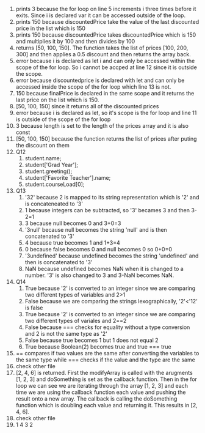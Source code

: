 1. prints 3 because the for loop on line 5 increments i three times before it exits. Since i is declared var it can be accessed outside of the loop.
2. prints 150 because discountedPrice take the value of the last discounted price in the list which is 150
3. prints 150 because discountedPrice takes discountedPrice which is 150 and multiplies it by 100 and then divides by 100
4. returns [50, 100, 150]. The function takes the list of prices [100, 200, 300] and then applies a 0.5 discount and then returns the array back.
5. error because i is declared as let i and can only be accessed within the scope of the for loop. So i cannot be accped at line 12 since it is outside the scope.
6. error because discountedprice is declared with let and can only be accessed inside the scope of the for loop which line 13 is not.
7. 150 because finalPrice is declared in the same scope and it returns the last price on the list which is 150.
8. [50, 100, 150] since it returns all of the discounted prices
9. error because i is declared as let, so it's scope is the for loop and line 11 is outside of the scope of the for loop
10. 3 because length is set to the length of the prices array and it is also const
11. [50, 100, 150] because the function returns the list of prices after puting the discount on them
12. Q12
    1.  student.name;
    2.  student['Grad Year'];
    3.  student.greeting();
    4.  student['Favorite Teacher'].name;
    5.  student.courseLoad[0];
13. Q13
    1.  '32' because 2 is mapped to its string representation which is '2' and is concateneated to '3'
    2.  1 because integers can be subtracted, so '3' becames 3 and then 3-2=1
    3.  3 because null becomes 0 and 3+0=3
    4.  '3null' because null becomes the string 'null' and is then concatenated to '3'
    5.  4 because true becomes 1 and 1+3=4
    6.  0 because false becomes 0 and null becomes 0 so 0+0=0
    7.  '3undefined' because undefined becomes the string 'undefined' and then is concatenated to '3'
    8.  NaN because undefined becomes NaN when it is changed to a number. '3' is also changed to 3 and 3-NaN becomes NaN.
14. Q14
    1.  True because '2' is converted to an integer since we are comparing two different types of variables and 2>1
    2.  False because we are comparing the strings lexographically, '2'<'12' is false
    3.  True because '2' is converted to an integer since we are comparing two different types of variales and 2==2
    4.  False because === checks for equality without a type conversion and 2 is not the same type as '2'
    5.  False because true becomes 1 but 1 does not equal 2
    6.  True because Boolean(2) becomes true and true === true
15. == compares if two values are the same after converting the variables to the same type  while === checks if the value and the type are the same
16. check other file
17. [2, 4, 6] is returned. First the modifyArray is called with the arugments [1, 2, 3] and doSomething is set as the callback function.  Then in the for loop we can see we are iterating through the array [1, 2, 3] and each time we are using the callback function each value and pushing the result onto a new array. The callback is calling the doSomething function which is doubling each value and returning it. This results in [2, 4, 6].
18.  check other file
19.  1 4 3 2